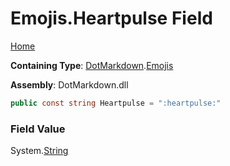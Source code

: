# Emojis\.Heartpulse Field

[Home](../../../README.md)

**Containing Type**: [DotMarkdown](../../README.md)\.[Emojis](../README.md)

**Assembly**: DotMarkdown\.dll

```csharp
public const string Heartpulse = ":heartpulse:"
```

### Field Value

System\.[String](https://docs.microsoft.com/en-us/dotnet/api/system.string)
